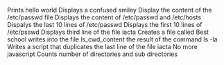 Prints hello world
Displays a confused smiley
Display the content of the /etc/passwd file
Displays the content of /etc/passwd and /etc/hosts
Dispalys the last 10 lines of /etc/passwd
Displays the first 10 lines of /etc/psswd
Displays third line of the file iacta
Creates a file called Best school
writes into the file ls_cwd_content the result of the command ls -la
Writes a script that duplicates the last line of the file iacta
No more javascript
Counts number of directories and sub directories
